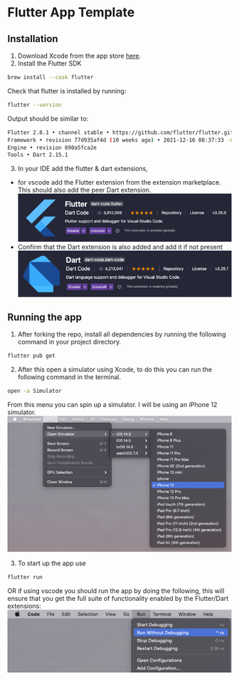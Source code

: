 # Flutter App Template

## Installation

1. Download Xcode from the app store [here](https://apps.apple.com/us/app/xcode/id497799835?mt=12).
2. Install the Flutter SDK

```bash
brew install --cask flutter
```

Check that flutter is installed by running:

```bash
flutter --version
```

Output should be similar to:

```bash
Flutter 2.8.1 • channel stable • https://github.com/flutter/flutter.git
Framework • revision 77d935af4d (10 weeks ago) • 2021-12-16 08:37:33 -0800
Engine • revision 890a5fca2e
Tools • Dart 2.15.1
```

3. In your IDE add the flutter & dart extensions,

- for vscode add the Flutter extension from the extension marketplace. This should also add the peer Dart extension.
  ![Open Simulator Menu](/assets/flutter-ext.png?raw=true)
- Confirm that the Dart extension is also added and add it if not present
  ![Open Simulator Menu](/assets/dart-ext.png?raw=true)

## Running the app

1. After forking the repo, install all dependencies by running the following command in your project directory.

```bash
flutter pub get
```

2. After this open a simulator using Xcode, to do this you can run the following command in the terminal.

```bash
open -a Simulator
```

From this menu you can spin up a simulator. I will be using an iPhone 12 simulator.
![Open Simulator Menu](/assets/simulator-select.png?raw=true)

3. To start up the app use

```bash
flutter run
```

OR if using vscode you should run the app by doing the following, this will ensure that you get the full suite of functionality enabled by the Flutter/Dart extensions:
![Open Simulator Menu](/assets/run-app.png?raw=true)
